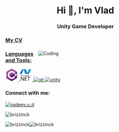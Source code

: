 ﻿<h1 align="center">Hi 👋, I'm Vlad</h1>
<h3 align="center">Unity Game Developer</h3>

<h3 align="left"><a href="https://drive.google.com/file/d/16MLYP-XPnugDaMsaUWAewj8v5XVjobPH/view?usp=sharing">My CV</h3>

<img align="right" alt="Coding" width="400" src="https://cdn.dribbble.com/users/330915/screenshots/3587000/10_coding_dribbble.gif">
<h3 align="left">Languages and Tools:</h3>
<p align="left"> <a href="https://www.w3schools.com/cs/" target="_blank" rel="noreferrer"> <img src="https://raw.githubusercontent.com/devicons/devicon/master/icons/csharp/csharp-original.svg" alt="csharp" width="40" height="40"/> </a> <a href="https://dotnet.microsoft.com/" target="_blank" rel="noreferrer"> <img src="https://raw.githubusercontent.com/devicons/devicon/master/icons/dot-net/dot-net-original-wordmark.svg" alt="dotnet" width="40" height="40"/> </a> <a href="https://git-scm.com/" target="_blank" rel="noreferrer"> <img src="https://www.vectorlogo.zone/logos/git-scm/git-scm-icon.svg" alt="git" width="40" height="40"/> </a> <a href="https://unity.com/" target="_blank" rel="noreferrer"> <img src="https://www.vectorlogo.zone/logos/unity3d/unity3d-icon.svg" alt="unity" width="40" height="40"/> </a> </p>

<h3 align="left">Connect with me:</h3>
<p align="left">
<a href="https://t.me/skalse_456" target="blank"><img align="center" src="https://upload.wikimedia.org/wikipedia/commons/thumb/8/82/Telegram_logo.svg/2048px-Telegram_logo.svg.png" alt="nadeev_v_d" height="40" width="40" /></a>
</p>

<p>&nbsp;<img align="left" src="https://github-readme-stats.vercel.app/api?username=brizzinck&show_icons=true&locale=en" alt="brizzinck" /></p>

<p><img align="left" src="https://github-readme-stats.vercel.app/api/top-langs?username=brizzinck&show_icons=true&locale=en&layout=compact" alt="brizzinck" /></p>

<p><img align="left" src="https://github-readme-streak-stats.herokuapp.com/?user=brizzinck" alt="brizzinck" /></p>
